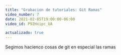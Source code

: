 ```yaml
---
title: "Grabacion de tutoriales: Git Ramas"
video_number: 7
date: 2021-02-05T19:00:00-06:00
video_id: P92Hxipc_UA

actualizado: true
---
```


Segimos hacienco cosas de git en especial las ramas
